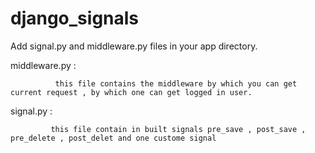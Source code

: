 # django_signals

Add signal.py and middleware.py files in your app directory.

middleware.py :
              
              this file contains the middleware by which you can get current request , by which one can get logged in user.

signal.py :

             this file contain in built signals pre_save , post_save , pre_delete , post_delet and one custome signal 
